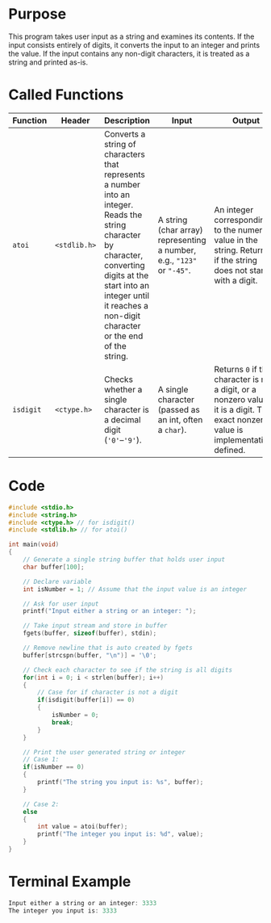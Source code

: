 # Purpose
This program takes user input as a string and examines its contents. If the input consists entirely of digits, it converts the input to an integer and prints the value. If the input contains any non-digit characters, it is treated as a string and printed as-is.

# Called Functions

| Function | Header | Description | Input | Output |
|----------|--------|-------------|-------|--------|
| `atoi`  | `<stdlib.h>` | Converts a string of characters that represents a number into an integer. Reads the string character by character, converting digits at the start into an integer until it reaches a non-digit character or the end of the string. | A string (char array) representing a number, e.g., `"123"` or `"-45"`. | An integer corresponding to the numeric value in the string. Returns `0` if the string does not start with a digit. |
| `isdigit` | `<ctype.h>` | Checks whether a single character is a decimal digit (`'0'`–`'9'`). | A single character (passed as an int, often a `char`). | Returns `0` if the character is not a digit, or a nonzero value if it is a digit. The exact nonzero value is implementation-defined. |


# Code
```c
#include <stdio.h>
#include <string.h>
#include <ctype.h> // for isdigit()
#include <stdlib.h> // for atoi()

int main(void)
{
    // Generate a single string buffer that holds user input
    char buffer[100];

    // Declare variable
    int isNumber = 1; // Assume that the input value is an integer

    // Ask for user input
    printf("Input either a string or an integer: ");

    // Take input stream and store in buffer
    fgets(buffer, sizeof(buffer), stdin);

    // Remove newline that is auto created by fgets
    buffer[strcspn(buffer, "\n")] = '\0';

    // Check each character to see if the string is all digits
    for(int i = 0; i < strlen(buffer); i++)
    {
        // Case for if character is not a digit
        if(isdigit(buffer[i]) == 0)
        {
            isNumber = 0;
            break;
        }
    }

    // Print the user generated string or integer
    // Case 1: 
    if(isNumber == 0)
    {
        printf("The string you input is: %s", buffer);
    }

    // Case 2: 
    else
    {
        int value = atoi(buffer);
        printf("The integer you input is: %d", value);
    }
}
```
# Terminal Example
```c
Input either a string or an integer: 3333
The integer you input is: 3333
```
